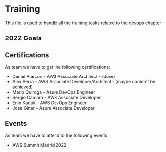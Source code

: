# Training

This file is used to handle all the training tasks related to the devops chapter

## 2022 Goals

## Certifications

As team we have to get the following certifications:

* Daniel Alarcon - AWS Associate Architect - (done)
* Alex Serra - AWS Associate Developer/Architect - (maybe couldn't be achieved)
* Mario Quiroga - Azure DevOps Engineer 
* Sergio Camara - AWS Associate Developer
* Enin Kaduk - AWS DevOps Engineer
* Jose Giner - Azure Associate Developer

## Events

As team we have to attend to the following events

* AWS Summit Madrid 2022